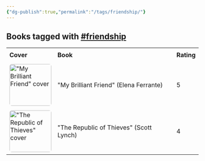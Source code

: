 ```yaml
---
{"dg-publish":true,"permalink":"/tags/friendship/"}
---
```



<h2><span>Books tagged with <a href="#friendship" class="tag" target="_blank" rel="noopener nofollow">#friendship</a></span></h2><table style="border-collapse: collapse; width: 100%; font-family: inherit;"><tbody><tr><th style="text-align: left; padding: 8px; border-bottom: 2px solid var(--text-accent); background-color: var(--background-secondary);">Cover</th><th style="text-align: left; padding: 8px; border-bottom: 2px solid var(--text-accent); background-color: var(--background-secondary);">Book</th><th style="text-align: left; padding: 8px; border-bottom: 2px solid var(--text-accent); background-color: var(--background-secondary);">Rating</th></tr><tr style="background-color: var(--background-primary); transition: background-color 0.2s;"><td style="padding: 6px 8px;"><a href="obsidian://open?vault=Obsidian%20Vault&amp;file=books%2FElena%20Ferrante%20-%20My%20Brilliant%20Friend.md"><img src="http://books.google.com/books/content?id=mLTRDwAAQBAJ&amp;printsec=frontcover&amp;img=1&amp;zoom=1&amp;edge=curl&amp;source=gbs_api" alt="&quot;My Brilliant Friend&quot; cover" width="110" style="border-radius: 6px;"></a></td><td style="padding: 6px 8px;"><a href="obsidian://open?vault=Obsidian%20Vault&amp;file=books%2FElena%20Ferrante%20-%20My%20Brilliant%20Friend.md" style="text-decoration: none; color: var(--text-normal);">"My Brilliant Friend" (Elena Ferrante)</a></td><td style="padding: 6px 8px;">5</td></tr><tr style="background-color: var(--background-modifier-hover); transition: background-color 0.2s;"><td style="padding: 6px 8px;"><a href="obsidian://open?vault=Obsidian%20Vault&amp;file=books%2FScott%20Lynch%20-%20The%20Republic%20of%20Thieves.md"><img src="http://books.google.com/books/content?id=BkZ7BMPxLdkC&amp;printsec=frontcover&amp;img=1&amp;zoom=1&amp;edge=curl&amp;source=gbs_api" alt="&quot;The Republic of Thieves&quot; cover" width="110" style="border-radius: 6px;"></a></td><td style="padding: 6px 8px;"><a href="obsidian://open?vault=Obsidian%20Vault&amp;file=books%2FScott%20Lynch%20-%20The%20Republic%20of%20Thieves.md" style="text-decoration: none; color: var(--text-normal);">"The Republic of Thieves" (Scott Lynch)</a></td><td style="padding: 6px 8px;">4</td></tr></tbody></table>
